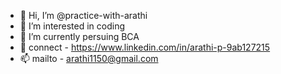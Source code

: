 - 👋 Hi, I’m @practice-with-arathi
- 👀 I’m interested in coding
- 🌱 I’m currently persuing BCA
- 💞️ connect - https://www.linkedin.com/in/arathi-p-9ab127215
- 📫 mailto - arathi1150@gmail.com

